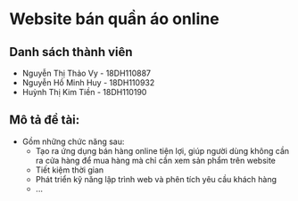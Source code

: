 # Website bán quần áo online
## Danh sách thành viên
* Nguyễn Thị Thảo Vy - 18DH110887
* Nguyễn Hồ Minh Huy - 18DH110932
* Huỳnh Thị Kim Tiền - 18DH110190
## Mô tả đề tài: 
<ul>
    <li> Gồm những chức năng sau:
        <ul>
            <li>Tạo ra ứng dụng bán hàng online tiện lợi, giúp người dùng không cần ra cửa hàng để mua hàng mà chỉ cần xem sản phẩm trên website</li>
            <li>Tiết kiệm thời gian</li>
            <li>Phát triển kỹ năng lập trình web và phên tích yêu cầu khách hàng</li>
            <li>...</li>
        </ul>
    </li>
</ul>

